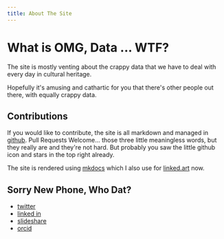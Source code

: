 ```yaml
---
title: About The Site
---
```


# What is OMG, Data ... WTF?

The site is mostly venting about the crappy data that we have to deal with every day in cultural heritage.

Hopefully it's amusing and cathartic for you that there's other people out there, with equally crappy data.

## Contributions

If you would like to contribute, the site is all markdown and managed in [github](https://github.com/azaroth42/omgdata-wtf). Pull Requests Welcome... those three little meaningless words, but they really are and they're not hard. But probably you saw the little github icon and stars in the top right already.

The site is rendered using [mkdocs](https://www.mkdocs.org/) which I also use for [linked.art](https://linked.art/) now.

## Sorry New Phone, Who Dat?

* [twitter](https://twitter.com/azaroth42)
* [linked in](https://www.linkedin.com/in/robert-sanderson/)
* [slideshare](https://www.slideshare.net/azaroth42/)
* [orcid](https://orcid.org/0000-0003-4441-6852)
